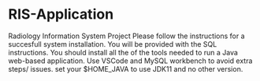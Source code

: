 # RIS-Application
Radiology Information System Project
Please follow the instructions for a succesfull system installation.
You will be provided with the SQL instructions.
You should install all the of the tools needed to run a Java web-based application.
Use VSCode and MySQL workbench to avoid extra steps/ issues.
set your $HOME_JAVA to use JDK11 and no other version.
